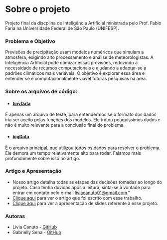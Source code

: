 # Sobre o projeto

Projeto final da discplina de Inteligência Artificial ministrada pelo Prof. Fabio Faria na Universidade Federal de São Paulo (UNIFESP).

### Problema e Objetivo

Previsões de precipitação usam modelos numéricos que simulam a atmosfera, exigindo alto processamento e análise de meteorologistas. A Inteligência Artificial pode otimizar essas previsões, reduzindo a necessidade de recursos computacionais e ajudando a adaptar-se a padrões climáticos mais variáveis. O objetivo é explorar essa área e entender se é computacionalmente viável futuras pesquisas na área.

### Sobre os arquivos de código:
* #### [tinyData](https://github.com/liviacanuto/Projeto-Final-IA/blob/main/TinyData.ipynb)
É apenas um arquivo de teste, para entendermos se o formato dos dados iria ser aceito pelas funções dos modelos. Ele tratou pouquissímos dados e não é muito relevante para a conclusão final do problema.

* #### [bigData](https://github.com/liviacanuto/Projeto-Final-IA/blob/main/BigData.ipynb)
É o arquivo principal, que utilizou todos os dados para resolver o problema. Ele demora um tempo relativamente alto para rodar. Falamos mais profundamente sobre isso no artigo.

### Artigo e Apresentação

* Nosso artigo detalha todas as etapas das decisões tomadas ao longo do projeto. Caso tenha dúvidas após a leitura, sinta-se à vontade para entrar em contato pelo e-mail [liviacanuto01@gmail.com](liviacanuto01@gmail.com)."
* [Clique aqui](https://github.com/liviacanuto/Projeto-Final-IA/blob/main/Relat%C3%B3rioFinal_IA1s2024_GabriellyVLSena_164912_LiviaBACFdePaula_164921_ICT_UNIFESP.pdf) para ver o artigo que foi escrito com esse trabalho.
* [Clique aqui](https://www.canva.com/design/DAGPoruAFYs/f4RhEkNdQnBBPQ6gjyewgA/view?utm_content=DAGPoruAFYs&utm_campaign=designshare&utm_medium=link&utm_source=editor) para ver a apresentação de slides referente à esse projeto.

### Autoras
* Livia Canuto - [GitHub](https://github.com/liviacanuto)
* Gabrielly Sena - [GitHub](https://github.com/gabivlss)
